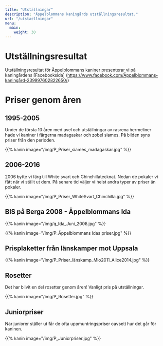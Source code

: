 ```yaml
---
title: "Utställningar"
description: "Äppelblommans kaningårds utställningsresultat."
url: "/utstaellningar"
menu:
  main:
    weight: 30
---
```


# Utställningsresultat

Utställningsresultat för Äppelblommans kaniner presenterar vi på kaningårdens [Facebooksida] (https://www.facebook.com/Äppelblommans-kaningård-239997602822650/)

# Priser genom åren

## 1995-2005

Under de första 10 åren med avel och utställningar av rasrena hermeliner hade vi kaniner i färgerna madagaskar och zobel siames. På bilden syns priser från den perioden.

{{% kanin image="/img/P_Priser_siames_madagaskar.jpg" %}}

## 2006-2016

2006 bytte vi färg till White svart och Chinchillatecknat. Nedan de pokaler vi fått när vi ställt ut dem. På senare tid väljer vi helst andra typer av priser än pokaler.

{{% kanin image="/img/P_Priser_WhiteSvart_Chinchilla.jpg" %}}

## BIS på Berga 2008 - Äppelblommans Ida

{{% kanin image="/img/q_Ida_Juni_2008.jpg" %}}

{{% kanin image="/img/P_Äppelblommans Idas priser.jpg" %}}

## Prisplaketter från länskamper mot Uppsala

{{% kanin image="/img/P_Priser_länskamp_Mio2011_Alice2014.jpg" %}}

## Rosetter

Det har blivit en del rosetter genom åren! Vanligt pris på utställningar.

{{% kanin image="/img/P_Rosetter.jpg" %}}

## Juniorpriser

När juniorer ställer ut får de ofta uppmuntringspriser oavsett hur det går för kaninen.

{{% kanin image="/img/P_Juniorpriser.jpg" %}}
